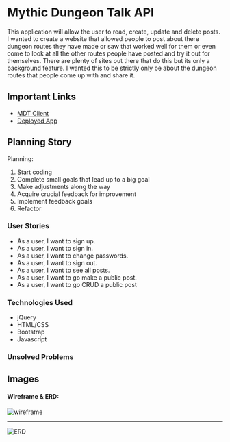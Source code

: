 # Mythic Dungeon Talk API

This application will allow the user to read, create, update and delete posts. I wanted to create a website that allowed people to post about there dungeon routes they have made or saw that worked well for them or even come to look at all the other routes people have posted and try it out for themselves. There are plenty of sites out there that do this but its only a background feature. I wanted this to be strictly only be about the dungeon routes that people come up with and share it.

## Important Links

- [MDT Client](https://github.com/Tristan-Tompkins/Mythic-Dungeon-Talk-FrontEnd)
- [Deployed App]()

## Planning Story

Planning:
  1. Start coding
  2. Complete small goals that lead up to a big goal
  3. Make adjustments along the way
  4. Acquire crucial feedback for improvement
  5. Implement feedback goals
  6. Refactor

### User Stories

- As a user, I want to sign up.
- As a user, I want to sign in.
- As a user, I want to change passwords.
- As a user, I want to sign out.
- As a user, I want to see all posts.
- As a user, I want to go make a public post.
- As a user, I want to go CRUD a public post

### Technologies Used

- jQuery
- HTML/CSS
- Bootstrap
- Javascript

### Unsolved Problems

## Images

#### Wireframe & ERD:
![wireframe](https://i.imgur.com/qgrCaT5.png)

 ---

 ![ERD](https://i.imgur.com/6xoNoRQ.png)
